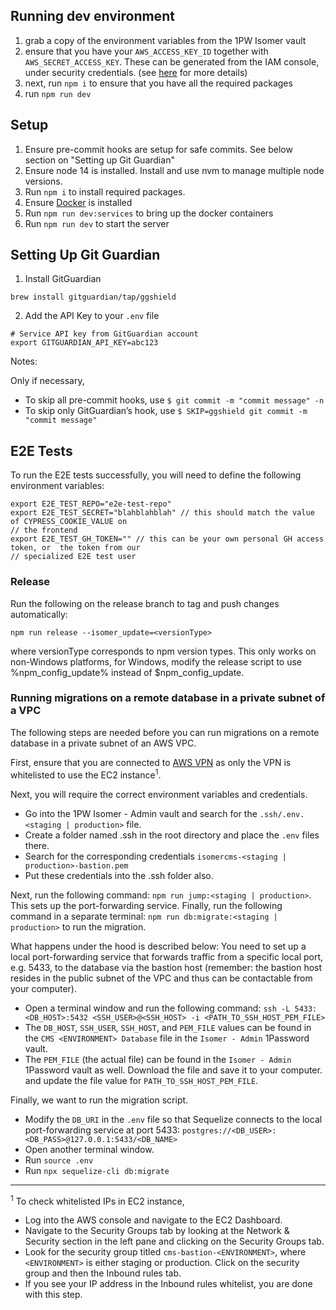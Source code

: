 ## Running dev environment

1. grab a copy of the environment variables from the 1PW Isomer vault
2. ensure that you have your `AWS_ACCESS_KEY_ID` together with `AWS_SECRET_ACCESS_KEY`. These can be generated from the IAM console, under security credentials. (see [here](https://docs.aws.amazon.com/IAM/latest/UserGuide/id_credentials_access-keys.html) for more details)
3. next, run `npm i` to ensure that you have all the required packages
4. run `npm run dev`

## Setup

1. Ensure pre-commit hooks are setup for safe commits. See below section on "Setting up Git Guardian"
2. Ensure node 14 is installed. Install and use nvm to manage multiple node versions.
3. Run `npm i` to install required packages.
4. Ensure [Docker](https://www.docker.com/products/docker-desktop/) is installed
5. Run `npm run dev:services` to bring up the docker containers
6. Run `npm run dev` to start the server

## Setting Up Git Guardian

1. Install GitGuardian

```
brew install gitguardian/tap/ggshield
```

2. Add the API Key to your `.env` file

```
# Service API key from GitGuardian account
export GITGUARDIAN_API_KEY=abc123
```

Notes:

Only if necessary,

- To skip all pre-commit hooks, use `$ git commit -m "commit message" -n`
- To skip only GitGuardian’s hook, use `$ SKIP=ggshield git commit -m "commit message"`

## E2E Tests

To run the E2E tests successfully, you will need to define the following environment variables:

```
export E2E_TEST_REPO="e2e-test-repo"
export E2E_TEST_SECRET="blahblahblah" // this should match the value of CYPRESS_COOKIE_VALUE on
// the frontend
export E2E_TEST_GH_TOKEN="" // this can be your own personal GH access token, or  the token from our
// specialized E2E test user
```

### Release

Run the following on the release branch to tag and push changes automatically:

```
npm run release --isomer_update=<versionType>
```

where versionType corresponds to npm version types. This only works on non-Windows platforms, for Windows, modify the release script to use %npm_config_update% instead of $npm_config_update.

### Running migrations on a remote database in a private subnet of a VPC

The following steps are needed before you can run migrations on a remote database in a private subnet of an AWS VPC.

First, ensure that you are connected to [AWS VPN](https://www.notion.so/opengov/Instructions-to-use-OGP-s-AWS-VPN-e67226703cac459999b84c02200a3940) as only the VPN is whitelisted to use the EC2 instance<sup>1</sup>.

Next, you will require the correct environment variables and credentials.

- Go into the 1PW Isomer - Admin vault and search for the `.ssh/.env.<staging | production>` file.
- Create a folder named .ssh in the root directory and place the `.env` files there.
- Search for the corresponding credentials `isomercms-<staging | production>-bastion.pem`
- Put these credentials into the .ssh folder also.

Next, run the following command: `npm run jump:<staging | production>`. This sets up the port-forwarding service.
Finally, run the following command in a separate terminal: `npm run db:migrate:<staging | production>` to run the migration.

What happens under the hood is described below:
You need to set up a local port-forwarding service that forwards traffic from a specific local port, e.g. 5433, to the database via the bastion host (remember: the bastion host resides in the public subnet of the VPC and thus can be contactable from your computer).

- Open a terminal window and run the following command: `ssh -L 5433:<DB_HOST>:5432 <SSH_USER>@<SSH_HOST> -i <PATH_TO_SSH_HOST_PEM_FILE>`
- The `DB_HOST`, `SSH_USER`, `SSH_HOST`, and `PEM_FILE` values can be found in the `CMS <ENVIRONMENT> Database` file in the `Isomer - Admin` 1Password vault.
- The `PEM_FILE` (the actual file) can be found in the `Isomer - Admin` 1Password vault as well. Download the file and save it to your computer. and update the file value for `PATH_TO_SSH_HOST_PEM_FILE`.

Finally, we want to run the migration script.

- Modify the `DB_URI` in the `.env` file so that Sequelize connects to the local port-forwarding service at port 5433: `postgres://<DB_USER>:<DB_PASS>@127.0.0.1:5433/<DB_NAME>`
- Open another terminal window.
- Run `source .env`
- Run `npx sequelize-cli db:migrate`

---

<sup>1</sup> To check whitelisted IPs in EC2 instance,

- Log into the AWS console and navigate to the EC2 Dashboard.
- Navigate to the Security Groups tab by looking at the Network & Security section in the left pane and clicking on the Security Groups tab.
- Look for the security group titled `cms-bastion-<ENVIRONMENT>`, where `<ENVIRONMENT>` is either staging or production. Click on the security group and then the Inbound rules tab.
- If you see your IP address in the Inbound rules whitelist, you are done with this step.
